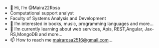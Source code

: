 - 👋 Hi, I’m @Maira22Rosa
- Computational support analyst
- Faculty of Systems Analysis and Development
- 👀 I’m interested in books, music, programming languages and more...
- 🌱 I’m currently learning about web services, Apis, REST,Angular, Jax-RS,MongoDB and more...
- 📫 How to reach me mairarosa2516@gmail.com...

<!---
Maira22Rosa/Maira22Rosa is a ✨ special ✨ repository because its `README.md` (this file) appears on your GitHub profile.
You can click the Preview link to take a look at your changes.
--->
